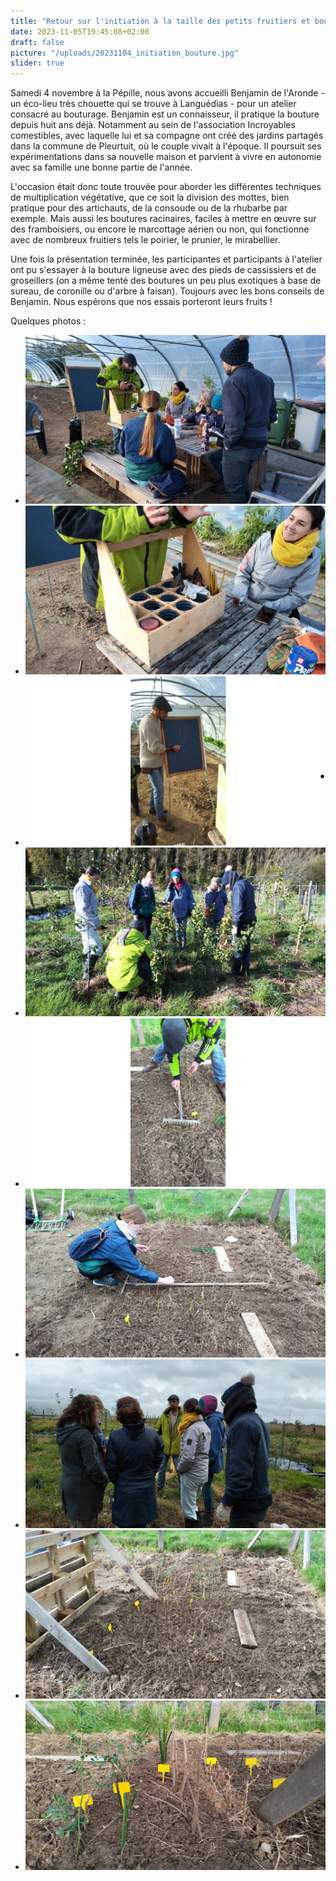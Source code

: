 ```yaml
---
title: "Retour sur l'initiation à la taille des petits fruitiers et bouture'"
date: 2023-11-05T19:45:08+02:00
draft: false
picture: "/uploads/20231104_initiation_bouture.jpg"
slider: true
---
```


Samedi 4 novembre à la Pépille, nous avons accueilli Benjamin de l'Aronde - un éco-lieu très chouette qui se trouve à Languédias - pour un atelier consacré au bouturage. Benjamin est un connaisseur, il pratique la bouture depuis huit ans déjà. Notamment au sein de l'association Incroyables comestibles, avec laquelle lui et sa compagne ont créé des jardins partagés dans la commune de Pleurtuit, où le couple vivait à l'époque. Il poursuit ses expérimentations dans sa nouvelle maison et parvient à vivre en autonomie avec sa famille une bonne partie de l'année.

L'occasion était donc toute trouvée pour aborder les différentes techniques de multiplication végétative, que ce soit la division des mottes, bien pratique pour des artichauts, de la consoude ou de la rhubarbe par exemple. Mais aussi les boutures racinaires, faciles à mettre en œuvre sur des framboisiers, ou encore le marcottage aérien ou non, qui fonctionne avec de nombreux fruitiers tels le poirier, le prunier, le mirabellier.

Une fois la présentation terminée, les participantes et participants à l'atelier ont pu s'essayer à la bouture ligneuse avec des pieds de cassissiers et de groseillers (on a même tenté des boutures un peu plus exotiques à base de sureau, de coronille ou d'arbre à faisan). Toujours avec les bons conseils de Benjamin. Nous espérons que nos essais porteront leurs fruits !

<!--more-->

Quelques photos :


<section class="splide" aria-label="Diaporama initiation bouture">
  <div class="splide__track">
		<ul class="splide__list">
			<li class="splide__slide">
        <img src="IMG_20231104_102427.jpg" alt="Présentation de son kit à bouture par Benjamin : une structure en bois léger composé de cases, pour caler les sécateurs, le petit matériel, et les boutures (dans une moitiée de bouteille en plastique avec de l'eau au fond)">
      </li>
			<li class="splide__slide">
        <img src="IMG_20231104_102434.jpg" alt="Plan rapproché sur le kit à bouture de Benjamin : une structure en bois léger composé de cases, pour caler les sécateurs, le petit matériel, et les boutures (dans une moitiée de bouteille en plastique avec de l'eau au fond)">
      </li>
			<li class="splide__slide">
        <img src="IMG_20231104_102706_s.png" alt="Début de schéma de la coupe de petits fruitiers sur tableau noir">
      </li>
			<li class="splide__slide">
        <img src="IMG_20231104_112651.jpg" alt="Démonstration de coupe de petits fruitiers">
      </li>
			<li class="splide__slide">
        <img src="IMG_20231104_114801_s.png" alt="Implantation des boutures : distance de 5cm sur la ligne, l'épaisseur d'un instrument à désherber entre les lignes (ici, un rateau aide à rester droit)">
      </li>
			<li class="splide__slide">
        <img src="IMG_20231104_121850.jpg" alt="Poursuite de l'implantation des boutures">
      </li>
			<li class="splide__slide">
        <img src="IMG_20231104_121903.jpg" alt="Discussions finales">
      </li>
			<li class="splide__slide">
        <img src="IMG_20231115_125133.jpg" alt="Vue finale des boutures, bien ordonnées">
      </li>
			<li class="splide__slide">
        <img src="IMG_20231115_125152.jpg" alt="Zoom sur les boutures et leurs petits panneaux">
      </li>
		</ul>
  </div>
</section>


















